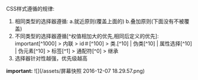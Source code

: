 CSS样式遵循的规律:

1. 相同类型的选择器遵循: a.就近原则(覆盖上面的) b.叠加原则(下面没有不被覆盖)
2. 不同类型的选择器遵循[^权值相加大的优先,相同后定义的优先]:
important[^1000] > 内联 > id＃[^100] > 类.[^10]  | 伪类[^10] | 属性选择[^10] | 伪元素[^10] > 标签[^1] > 通配符[^0] > 继承
3. 选择器针对性越强，优先级越高

**important:**
![](/assets/屏幕快照 2016-12-07 18.29.57.png)



